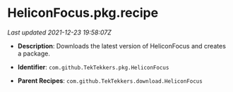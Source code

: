 # HeliconFocus.pkg.recipe

_Last updated 2021-12-23 19:58:07Z_

- **Description**: Downloads the latest version of HeliconFocus and creates a package.

- **Identifier**: `com.github.TekTekkers.pkg.HeliconFocus`

- **Parent Recipes**: `com.github.TekTekkers.download.HeliconFocus`